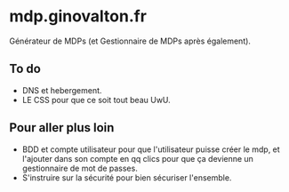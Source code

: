 # mdp.ginovalton.fr
Générateur de MDPs (et Gestionnaire de MDPs après également).

## To do
- DNS et hebergement.
- LE CSS pour que ce soit tout beau UwU.

## Pour aller plus loin
- BDD et compte utilisateur pour que l'utilisateur puisse créer le mdp, et l'ajouter dans son compte en qq clics pour que ça devienne un gestionnaire de mot de passes.
- S'instruire sur la sécurité pour bien sécuriser l'ensemble.